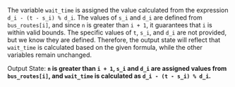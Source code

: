 The variable `wait_time` is assigned the value calculated from the expression `d_i - (t - s_i) % d_i`. The values of `s_i` and `d_i` are defined from `bus_routes[i]`, and since `n` is greater than `i + 1`, it guarantees that `i` is within valid bounds. The specific values of `t`, `s_i`, and `d_i` are not provided, but we know they are defined. Therefore, the output state will reflect that `wait_time` is calculated based on the given formula, while the other variables remain unchanged.

Output State: **`n` is greater than `i + 1`, `s_i` and `d_i` are assigned values from `bus_routes[i]`, and `wait_time` is calculated as `d_i - (t - s_i) % d_i`.**